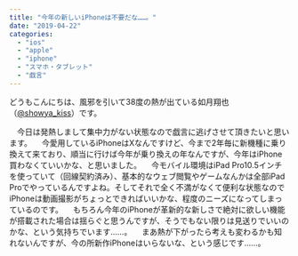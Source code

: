 ```yaml
---
title: "今年の新しいiPhoneは不要だな……。"
date: "2019-04-22"
categories: 
  - "ios"
  - "apple"
  - "iphone"
  - "スマホ・タブレット"
  - "戯言"
---
```


どうもこんにちは、風邪を引いて38度の熱が出ている如月翔也（[@showya\_kiss](http://twitter.com/showya_kiss)）です。

　今日は発熱しまして集中力がない状態なので戯言に逃げさせて頂きたいと思います。 　今愛用しているiPhoneはXなんですけど、今まで2年毎に新機種に乗り換えて来ており、順当に行けば今年が乗り換えの年なんですが、今年はiPhone買わなくていいかな、と思いました。 　今モバイル環境はiPad Pro10.5インチを使っていて（回線契約済み）、基本的なウェブ閲覧やゲームなんかは全部iPad Proでやっているんですよね。そしてそれで全く不満がなくて便利な状態なのでiPhoneは動画撮影がちょっとできればいいかな、程度のニーズになってしまっているのです。 　もちろん今年のiPhoneが革新的な新しさで絶対に欲しい機能が搭載された場合は揺らぐと思うんですが、そうでもない限りは見送りでいいのかな、という気持ちでいます……。 　まあ熱が下がったら考えも変わるかも知れないんですが、今の所新作iPhoneはいらないな、という感じです……。
